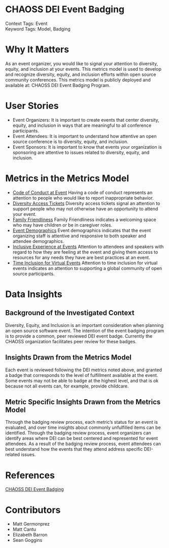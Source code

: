 # CHAOSS DEI Event Badging

Context Tags: Event  
Keyword Tags: Model, Badging

# Why It Matters
As an event organizer, you would like to signal your attention to diversity, equity, and inclusion at your events. This metrics model is used to develop and recognize diversity, equity, and inclusion efforts within open source community conferences. This metrics model is publicly deployed and available at: CHAOSS DEI Event Badging Program.

# User Stories
- Event Organizers: It is important to create events that center diversity, equity, and inclusion in ways that are meaningful to all conference participants. 
- Event Attendees: It is important to understand how attentive an open source conference is to diversity, equity, and inclusion. 
- Event Sponsors: It is important to know that events your organization is sponsoring are attentive to issues related to diversity, equity, and inclusion. 

# Metrics in the Metrics Model
- [Code of Conduct at Event](https://chaoss.community/?p=3492)
Having a code of conduct represents an attention to people who would like to report inappropriate behavior.
- [Diversity Access Tickets](https://chaoss.community/?p=3491)
Diversity access tickets signal an attention to support people who may not otherwise have an opportunity to attend your event.
- [Family Friendliness](https://chaoss.community/?p=3495)
Family Friendliness indicates a welcoming space who may have children or be in caregiver roles. 
- [Event Demographics](https://chaoss.community/?p=3507)
Event demographics indicates that the event organizing staff is attentive and responsive to both speaker and attendee demographics.
- [Inclusive Experience at Events](https://chaoss.community/?p=3493)
Attention to attendees and speakers with regard to how they are feeling at the event and giving them access to resources for any needs they have are best practices at an event.
- [Time Inclusion for Virtual Events](https://chaoss.community/?p=3494)
Attention to time inclusion for virtual events indicates an attention to supporting a global community of open source participants. 

# Data Insights

## Background of the Investigated Context
Diversity, Equity, and Inclusion is an important consideration when planning an open source software event. The intention of the event badging program is to provide a common, peer reviewed DEI event badge. Currently the CHAOSS organization facilitates peer review for these badges. 

## Insights Drawn from the Metrics Model
Each event is reviewed following the DEI metrics noted above, and granted a badge that corresponds to the level of fulfillment available at the event. Some events may not be able to badge at the highest level, and that is ok because not all events can, for example, provide childcare.

## Metric Specific Insights Drawn from the Metrics Model
Through the badging review process, each metric’s status for an event is evaluated, and over time insights about commonly unfulfilled items can be identified. 
Through the badging review process, event organizers can identify areas where DEI can be best centered and represented for event attendees. 
As a result of the badging review process, event attendees can best understand how the events that they attend address specific DEI-related issues. 

# References
[CHAOSS DEI Event Badging](https://chaoss.community/diversity-and-inclusion-badging/)

# Contributors
- Matt Germonprez 
- Matt Cantu
- Elizabeth Barron 
- Sean Goggins 

